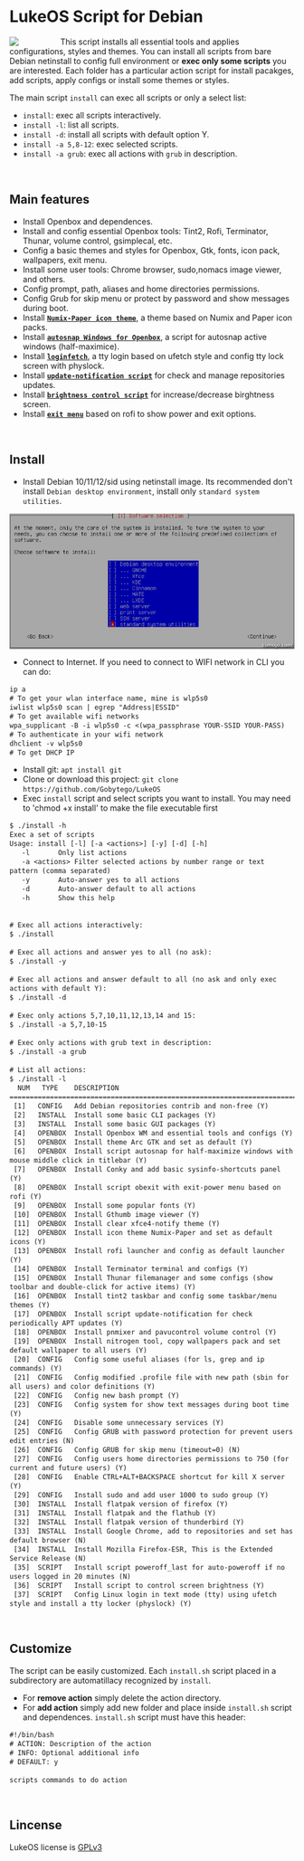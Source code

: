# LukeOS Script for Debian
<img align="left"  src="https://www.debian.org/Pics/openlogo-50.png" width="90"> 

This script installs all essential tools and applies configurations, styles and themes. You can install all scripts from bare Debian netinstall to config full environment or **exec only some scripts** you are interested. Each folder has a particular action script for install pacakges, add scripts, apply configs or install some themes or styles.

The main script `install` can exec all scripts or only a select list:
  * `install`: exec all scripts interactively.
  * `install -l`: list all scripts.
  * `install -d`: install all scripts with default option Y.
  * `install -a 5,8-12`: exec selected scripts.
  * `install -a grub`: exec all actions with `grub` in description.

&nbsp; 
## Main features
  * Install Openbox and dependences.
  * Install and config essential Openbox tools: Tint2, Rofi, Terminator, Thunar, volume control, gsimplecal, etc.
  * Config a basic themes and styles for Openbox, Gtk, fonts, icon pack, wallpapers, exit menu.
  * Install some user tools: Chrome browser, sudo,nomacs image viewer, and others.
  * Config prompt,  path, aliases and home directories permissions.
  * Config Grub for skip menu or protect by password and show messages during boot.
  * Install [**`Numix-Paper icon theme`**](https://github.com/Gobytego/LukeOS/tree/master/10_openbox_numix-paper-icons), a theme based on Numix and Paper icon packs.
  * Install [**`autosnap Windows for Openbox`**](https://github.com/Gobytego/LukeOS/tree/master/10_openbox_autosnap), a script for autosnap active windows (half-maximice). 
  * Install [**`loginfetch`**](https://github.com/Gobytego/LukeOS/blob/master/script_loginfetch/README.md), a tty login based on ufetch style and config tty lock screen with physlock.
  * Install [**`update-notification script`**](https://github.com/Gobytego/LukeOS/tree/master/10_openbox_update-notification) for check and manage repositories updates.
  * Install [**`brightness control script`**](https://github.com/Gobytego/LukeOS/tree/master/script_brightness-control) for increase/decrease birghtness screen.
  * Install [**`exit menu`**](https://github.com/Gobytego/LukeOS/tree/master/10_openbox_exit-menu) based on rofi to show power and exit options.



&nbsp; 
## Install
  * Install Debian 10/11/12/sid using netinstall image. Its recommended don't install `Debian desktop environment`, install only `standard system utilities`.
<img align="center" width="700" src="https://github.com/Gobytego/LukeOS/blob/master/Screenshots/debianinstall.png">
  
  * Connect to Internet. If you need to connect to WIFI network in CLI you can do:
  ```
  ip a                                                                   # To get your wlan interface name, mine is wlp5s0
  iwlist wlp5s0 scan | egrep "Address|ESSID"                             # To get available wifi networks
  wpa_supplicant -B -i wlp5s0 -c <(wpa_passphrase YOUR-SSID YOUR-PASS)   # To authenticate in your wifi network
  dhclient -v wlp5s0                                                     # To get DHCP IP
  ```
  * Install git: `apt install git`
  * Clone or download this project: `git clone https://github.com/Gobytego/LukeOS`
  * Exec `install` script and select scripts you want to install. You may need to 'chmod +x install' to make the file executable first
  
```
$ ./install -h
Exec a set of scripts
Usage: install [-l] [-a <actions>] [-y] [-d] [-h]
   -l		Only list actions 
   -a <actions>	Filter selected actions by number range or text pattern (comma separated)
   -y		Auto-answer yes to all actions
   -d		Auto-answer default to all actions
   -h		Show this help


# Exec all actions interactively:
$ ./install

# Exec all actions and answer yes to all (no ask):
$ ./install -y

# Exec all actions and answer default to all (no ask and only exec actions with default Y):
$ ./install -d

# Exec only actions 5,7,10,11,12,13,14 and 15:
$ ./install -a 5,7,10-15

# Exec only actions with grub text in description:
$ ./install -a grub

# List all actions:
$ ./install -l
  NUM	TYPE	DESCRIPTION
===================================================================================================
 [1]   CONFIG   Add Debian repositories contrib and non-free (Y)
 [2]   INSTALL  Install some basic CLI packages (Y)
 [3]   INSTALL  Install some basic GUI packages (Y)
 [4]   OPENBOX  Install Openbox WM and essential tools and configs (Y)
 [5]   OPENBOX  Install theme Arc GTK and set as default (Y)
 [6]   OPENBOX  Install script autosnap for half-maximize windows with mouse middle click in titlebar (Y)
 [7]   OPENBOX  Install Conky and add basic sysinfo-shortcuts panel (Y)
 [8]   OPENBOX  Install script obexit with exit-power menu based on rofi (Y)
 [9]   OPENBOX  Install some popular fonts (Y)
 [10]  OPENBOX  Install Gthumb image viewer (Y)
 [11]  OPENBOX  Install clear xfce4-notify theme (Y)
 [12]  OPENBOX  Install icon theme Numix-Paper and set as default icons (Y)
 [13]  OPENBOX  Install rofi launcher and config as default launcher (Y)
 [14]  OPENBOX  Install Terminator terminal and configs (Y)
 [15]  OPENBOX  Install Thunar filemanager and some configs (show toolbar and double-click for active items) (Y)
 [16]  OPENBOX  Install tint2 taskbar and config some taskbar/menu themes (Y)
 [17]  OPENBOX  Install script update-notification for check periodically APT updates (Y)
 [18]  OPENBOX  Install pnmixer and pavucontrol volume control (Y)
 [19]  OPENBOX  Install nitrogen tool, copy wallpapers pack and set default wallpaper to all users (Y)
 [20]  CONFIG   Config some useful aliases (for ls, grep and ip commands) (Y)
 [21]  CONFIG   Config modified .profile file with new path (sbin for all users) and color definitions (Y)
 [22]  CONFIG   Config new bash prompt (Y)
 [23]  CONFIG   Config system for show text messages during boot time (Y)
 [24]  CONFIG   Disable some unnecessary services (Y)
 [25]  CONFIG   Config GRUB with password protection for prevent users edit entries (N)
 [26]  CONFIG   Config GRUB for skip menu (timeout=0) (N)
 [27]  CONFIG   Config users home directories permissions to 750 (for current and future users) (Y)
 [28]  CONFIG   Enable CTRL+ALT+BACKSPACE shortcut for kill X server (Y)
 [29]  CONFIG   Install sudo and add user 1000 to sudo group (Y)
 [30]  INSTALL  Install flatpak version of firefox (Y)
 [31]  INSTALL  Install flatpak and the flathub (Y)
 [32]  INSTALL  Install flatpak version of thunderbird (Y)
 [33]  INSTALL  Install Google Chrome, add to repositories and set has default browser (N)
 [34]  INSTALL  Install Mozilla Firefox-ESR, This is the Extended Service Release (N)
 [35]  SCRIPT   Install script poweroff_last for auto-poweroff if no users logged in 20 minutes (N)
 [36]  SCRIPT   Install script to control screen brightness (Y)
 [37]  SCRIPT   Config Linux login in text mode (tty) using ufetch style and install a tty locker (physlock) (Y)
```
  
&nbsp; 
## Customize
The script can be easily customized. Each `install.sh` script placed in a subdirectory are automatillacy recognized by `install`.
  * For **remove action** simply delete the action directory.
  * For **add action** simply add new folder and place inside `install.sh` script and dependences. `install.sh` script must have this header:
  ```
  #!/bin/bash
  # ACTION: Description of the action
  # INFO: Optional additional info
  # DEFAULT: y
  
  scripts commands to do action
  
  ```

&nbsp;  
## Lincense
LukeOS license is [GPLv3](LICENSE)
